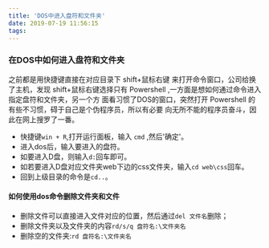 ```yaml
---
title: 'DOS中进入盘符和文件夹'
date: 2019-07-19 11:56:15
tags:
---
```

### 在DOS中如何进入盘符和文件夹

之前都是用快捷键直接在对应目录下 shift+鼠标右键 来打开命令窗口，公司给换了主机，发现
shift+鼠标右键选择只有 Powershell ,一方面是想如何通过命令进入指定盘符和文件夹，另一个方
面看习惯了DOS的窗口，突然打开 Powershell 的有些不习惯，碍于自己是个伪程序员，所以有必要
向无所不能的程序员奋斗，因此在网上搜罗了一番。
<!--more-->
- 快捷键`win + R`,打开运行面板，输入 `cmd` ,然后'确定'。
- 进入dos后，输入要进入的盘符。
- 如要进入D盘，则输入`d:`回车即可。
- 如若要进入D盘对应文件夹web下边的css文件夹，输入`cd web\css`回车。
- 回到上级目录的命令是`cd..`。


#### 如何使用dos命令删除文件夹和文件

- 删除文件可以直接进入文件对应的位置，然后通过`del 文件名`删除；
- 删除文件夹以及文件夹的内容`rd/s/q 盘符名:\文件夹名`
- 删除空的文件夹:`rd 盘符名:\文件夹名`